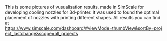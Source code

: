 This is some pictures of vusualisation results, made in SimScale for developing cooling nozzles for 3d-printer. It was used to found the optimal placement of nozzles with printing different shapes.
All results you can find at https://www.simscale.com/dashboard/#viewMode=thumbView&sortBy=project_lastchange&scope=all_projects
